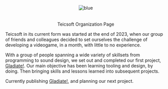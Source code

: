 <p align="center">
  <img src="https://github.com/Teicsoft/.github/assets/4244864/343faeb1-5c9f-406f-a97a-07891c46f762?raw=true" alt="blue"/></br>
  </br></br>
  Teicsoft Organization Page
</p>


Teicsoft in its current form was started at the end of 2023, when our group of friends and colleagues decided to set ourselves the challenge of developing a videogame, in a month, with little to no experience.

With a group of people spanning a wide variety of skillsets from programming to sound design, we set out and completed our first project, [Gladiate!](https://github.com/Teicsoft/GLADIATE). 
Our main objective has been learning tooling and design, by doing. Then bringing skills and lessons learned into subsequent projects.

Currently publishing [Gladiate!](https://github.com/Teicsoft/GLADIATE), and planning our next project.
